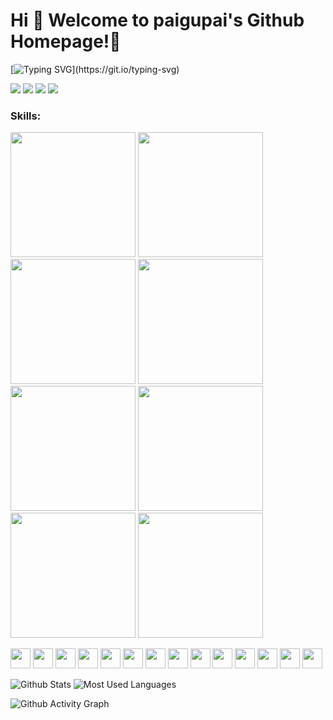 # Hi 🎉 Welcome to paigupai's Github Homepage!🚀

[![Typing SVG](https://readme-typing-svg.demolab.com?font=Fira+Code&pause=1000&width=435&lines=Welcome!)](https://git.io/typing-svg)

<p>
<img src="https://img.shields.io/static/v1?label=Program&message=Dart&color=blue"/>
<img src="https://img.shields.io/static/v1?label=Program&message=Swift&color=red"/>
<a href="https://zenn.dev/paigu"><img src="https://img.shields.io/static/v1?label=Blog&message=Zenn&color=blue"/></a>
<img src="https://visitor-badge.glitch.me/badge?page_id=https://github.com/paigupai&right_color=red" />
</p>

### **Skills:**
<img src="https://github.com/paigupai/paigupai/assets/44311361/e3e7382b-5b4c-40fc-860a-88ba630d6b58" width="200">
<img src="https://github.com/paigupai/paigupai/assets/44311361/0367f014-7e0a-4612-9a31-0c70c3ab0b64" width="200">
<img src="https://github.com/paigupai/paigupai/assets/44311361/a927f33e-be1e-4638-bf46-19b92a370741" width="200">
<img src="https://github.com/paigupai/paigupai/assets/44311361/1ed6e732-8306-4577-8600-b0a46b580c05" width="200">
<img src="https://github.com/paigupai/paigupai/assets/44311361/43a9bcc7-5577-4d2b-bc9f-c5f29d8f7942" width="200">
<img src="https://github.com/paigupai/paigupai/assets/44311361/06fc5c4c-a2b9-4a86-9242-f89b68b0b4e3" width="200">
<img src="https://github.com/paigupai/paigupai/assets/44311361/6047c7a0-027b-4c23-90e9-5e6dd6bbac05" width="200">
<img src="https://github.com/paigupai/paigupai/assets/44311361/7a38d278-dc82-4565-a036-53b05ea241eb" width="200">

<code><img height="32" width="32" src="https://cdn.jsdelivr.net/npm/simple-icons@v8/icons/xcode.svg"/></code>
<code><img height="32" width="32" src="https://cdn.jsdelivr.net/npm/simple-icons@v8/icons/python.svg"/></code>
<code><img height="32" width="32" src="https://cdn.jsdelivr.net/npm/simple-icons@v8/icons/android.svg"/></code>
<code><img height="32" width="32" src="https://cdn.jsdelivr.net/npm/simple-icons@v8/icons/ios.svg"/></code>
<code><img height="32" width="32" src="https://cdn.jsdelivr.net/npm/simple-icons@v8/icons/visualstudiocode.svg"/></code>
<code><img height="32" width="32" src="https://cdn.jsdelivr.net/npm/simple-icons@v8/icons/git.svg"/></code>
<code><img height="32" width="32" src="https://cdn.jsdelivr.net/npm/simple-icons@v8/icons/sqlite.svg"/></code>
<code><img height="32" width="32" src="https://cdn.jsdelivr.net/npm/simple-icons@v8/icons/realm.svg"/></code>
<code><img height="32" width="32" src="https://cdn.jsdelivr.net/npm/simple-icons@v8/icons/firebase.svg"/></code>
<code><img height="32" width="32" src="https://cdn.jsdelivr.net/npm/simple-icons@v8/icons/gitpod.svg"/></code>
<code><img height="32" width="32" src="https://cdn.jsdelivr.net/npm/simple-icons@v8/icons/jira.svg"/></code>
<code><img height="32" width="32" src="https://cdn.jsdelivr.net/npm/simple-icons@v8/icons/confluence.svg"/></code>
<code><img height="32" width="32" src="https://cdn.jsdelivr.net/npm/simple-icons@v8/icons/mattermost.svg"/></code>
<code><img height="32" width="32" src="https://cdn.jsdelivr.net/npm/simple-icons@v8/icons/zenn.svg"/></code>


![Github Stats](https://github-readme-stats.vercel.app/api?username=paigupai&show_icons=true&count_private=true)
![Most Used Languages](https://github-readme-stats.vercel.app/api/top-langs/?username=paigupai&layout=compact)


![Github Activity Graph](https://github-readme-activity-graph-theta-six.vercel.app/graph?username=paigupai&theme=vue)
